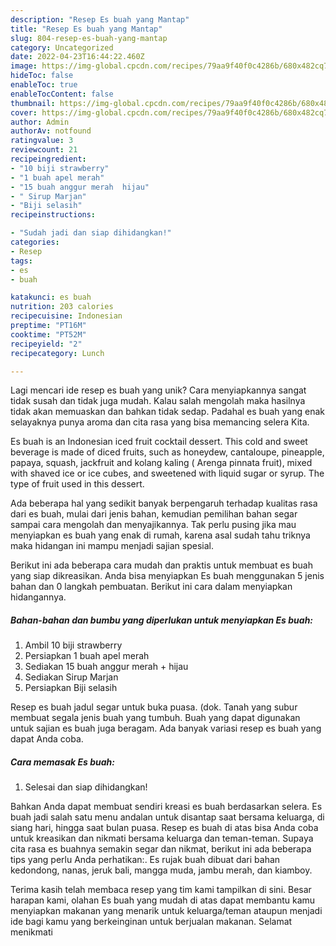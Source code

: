 ```yaml
---
description: "Resep Es buah yang Mantap"
title: "Resep Es buah yang Mantap"
slug: 804-resep-es-buah-yang-mantap
category: Uncategorized
date: 2022-04-23T16:44:22.460Z
image: https://img-global.cpcdn.com/recipes/79aa9f40f0c4286b/680x482cq70/es-buah-foto-resep-utama.jpg
hideToc: false
enableToc: true
enableTocContent: false
thumbnail: https://img-global.cpcdn.com/recipes/79aa9f40f0c4286b/680x482cq70/es-buah-foto-resep-utama.jpg
cover: https://img-global.cpcdn.com/recipes/79aa9f40f0c4286b/680x482cq70/es-buah-foto-resep-utama.jpg
author: Admin
authorAv: notfound
ratingvalue: 3
reviewcount: 21
recipeingredient:
- "10 biji strawberry"
- "1 buah apel merah"
- "15 buah anggur merah  hijau"
- " Sirup Marjan"
- "Biji selasih"
recipeinstructions:

- "Sudah jadi dan siap dihidangkan!"
categories:
- Resep
tags:
- es
- buah

katakunci: es buah 
nutrition: 203 calories
recipecuisine: Indonesian
preptime: "PT16M"
cooktime: "PT52M"
recipeyield: "2"
recipecategory: Lunch

---
```





Lagi mencari ide resep es buah yang unik? Cara menyiapkannya sangat tidak susah dan tidak juga mudah. Kalau salah mengolah maka hasilnya tidak akan memuaskan dan bahkan tidak sedap. Padahal es buah yang enak selayaknya punya aroma dan cita rasa yang bisa memancing selera Kita.





Es buah is an Indonesian iced fruit cocktail dessert. This cold and sweet beverage is made of diced fruits, such as honeydew, cantaloupe, pineapple, papaya, squash, jackfruit and kolang kaling ( Arenga pinnata fruit), mixed with shaved ice or ice cubes, and sweetened with liquid sugar or syrup. The type of fruit used in this dessert.

Ada beberapa hal yang sedikit banyak berpengaruh terhadap kualitas rasa dari es buah, mulai dari jenis bahan, kemudian pemilihan bahan segar sampai cara mengolah dan menyajikannya. Tak perlu pusing jika mau menyiapkan es buah yang enak di rumah, karena asal sudah tahu triknya maka hidangan ini mampu menjadi sajian spesial.






Berikut ini ada beberapa cara mudah dan praktis untuk membuat es buah yang siap dikreasikan. Anda bisa menyiapkan Es buah menggunakan 5 jenis bahan dan 0 langkah pembuatan. Berikut ini cara dalam menyiapkan hidangannya.

<!--inarticleads1-->

##### Bahan-bahan dan bumbu yang diperlukan untuk menyiapkan Es buah:

1. Ambil 10 biji strawberry
1. Persiapkan 1 buah apel merah
1. Sediakan 15 buah anggur merah + hijau
1. Sediakan  Sirup Marjan
1. Persiapkan Biji selasih


Resep es buah jadul segar untuk buka puasa. (dok. Tanah yang subur membuat segala jenis buah yang tumbuh. Buah yang dapat digunakan untuk sajian es buah juga beragam. Ada banyak variasi resep es buah yang dapat Anda coba. 

<!--inarticleads2-->

##### Cara memasak Es buah:


1. Selesai dan siap dihidangkan!

Bahkan Anda dapat membuat sendiri kreasi es buah berdasarkan selera. Es buah jadi salah satu menu andalan untuk disantap saat bersama keluarga, di siang hari, hingga saat bulan puasa. Resep es buah di atas bisa Anda coba untuk kreasikan dan nikmati bersama keluarga dan teman-teman. Supaya cita rasa es buahnya semakin segar dan nikmat, berikut ini ada beberapa tips yang perlu Anda perhatikan:. Es rujak buah dibuat dari bahan kedondong, nanas, jeruk bali, mangga muda, jambu merah, dan kiamboy. 

Terima kasih telah membaca resep yang tim kami tampilkan di sini. Besar harapan kami, olahan Es buah yang mudah di atas dapat membantu kamu menyiapkan makanan yang menarik untuk keluarga/teman ataupun menjadi ide bagi kamu yang berkeinginan untuk berjualan makanan. Selamat menikmati
